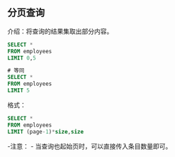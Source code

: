 ## 分页查询
介绍：将查询的结果集取出部分内容。
```sql
SELECT * 
FROM employees
LIMIT 0,5

# 等同
SELECT * 
FROM employees
LIMIT 5
```

格式：
```sql
SELECT * 
FROM employees
LIMIT (page-1)*size,size
```
-注意：
    - 当查询也起始页时，可以直接传入条目数量即可。